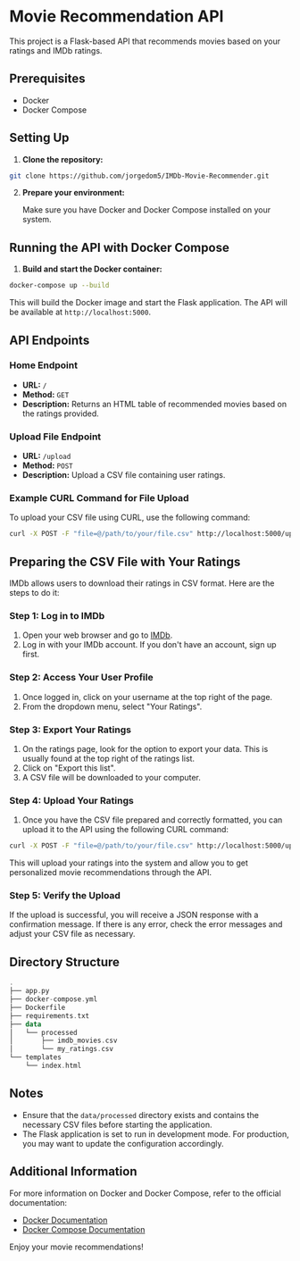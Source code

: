 # Movie Recommendation API

This project is a Flask-based API that recommends movies based on your ratings and IMDb ratings.

## Prerequisites

-   Docker
-   Docker Compose

## Setting Up

1.  **Clone the repository:**
    
```bash
git clone https://github.com/jorgedom5/IMDb-Movie-Recommender.git
```
    
2.  **Prepare your environment:**
    
    Make sure you have Docker and Docker Compose installed on your system.
    

## Running the API with Docker Compose

1.  **Build and start the Docker container:**
    
```bash
docker-compose up --build
```
    
This will build the Docker image and start the Flask application. The API will be available at `http://localhost:5000`.
    

## API Endpoints

### Home Endpoint

-   **URL:** `/`
-   **Method:** `GET`
-   **Description:** Returns an HTML table of recommended movies based on the ratings provided.

### Upload File Endpoint

-   **URL:** `/upload`
-   **Method:** `POST`
-   **Description:** Upload a CSV file containing user ratings.


### Example CURL Command for File Upload

To upload your CSV file using CURL, use the following command:

```bash
curl -X POST -F "file=@/path/to/your/file.csv" http://localhost:5000/upload
```

## Preparing the CSV File with Your Ratings

IMDb allows users to download their ratings in CSV format. Here are the steps to do it:

### Step 1: Log in to IMDb

1.  Open your web browser and go to [IMDb](https://www.imdb.com).
2.  Log in with your IMDb account. If you don't have an account, sign up first.

### Step 2: Access Your User Profile

1.  Once logged in, click on your username at the top right of the page.
2.  From the dropdown menu, select "Your Ratings".

### Step 3: Export Your Ratings

1.  On the ratings page, look for the option to export your data. This is usually found at the top right of the ratings list.
2.  Click on "Export this list".
3.  A CSV file will be downloaded to your computer.

### Step 4: Upload Your Ratings

1.  Once you have the CSV file prepared and correctly formatted, you can upload it to the API using the following CURL command:
    
```bash
curl -X POST -F "file=@/path/to/your/file.csv" http://localhost:5000/upload
```
    

This will upload your ratings into the system and allow you to get personalized movie recommendations through the API.

### Step 5: Verify the Upload

If the upload is successful, you will receive a JSON response with a confirmation message. If there is any error, check the error messages and adjust your CSV file as necessary.

## Directory Structure

```kotlin
.
├── app.py
├── docker-compose.yml
├── Dockerfile
├── requirements.txt
├── data
│   └── processed
│       ├── imdb_movies.csv
│       └── my_ratings.csv
└── templates
    └── index.html
```

## Notes

-   Ensure that the `data/processed` directory exists and contains the necessary CSV files before starting the application.
-   The Flask application is set to run in development mode. For production, you may want to update the configuration accordingly.

## Additional Information

For more information on Docker and Docker Compose, refer to the official documentation:

-   [Docker Documentation](https://docs.docker.com/)
-   [Docker Compose Documentation](https://docs.docker.com/compose/)

Enjoy your movie recommendations!